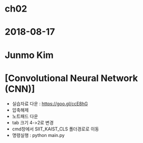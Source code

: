 # ch02
# 2018-08-17
# Junmo Kim
# [Convolutional Neural Network (CNN)]

- 실습자료 다운 : https://goo.gl/ccE8hG
- 압축해제
- 노트패드 다운
- tab 크기 4->2로 변경
- cmd창에서 SIIT_KAIST_CLS 폴더경로로 이동
- 명령실행 : python main.py


